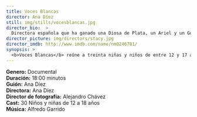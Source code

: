 ```yaml
---
title: Voces Blancas
director: Ana Díez
still: img/stills/vocesblancas.jpg
director_bio:  >
  Directora española que ha ganado una Diosa de Plata, un Ariel y un Goya. Ha dirigido 3 documentales y 5 largometrajes ficción, entre ellos: <em>Ander Eta Yul</em> (1988), <em>Todo está Oscuro</em> (1997) y <em>Elvira Luz Cruz: Pena Máxima</em> (1985). Es Socia Co-Fundadora de CIMA (Asociación de Mujeres Cineastas y de Medios Audiovisuales).
director_picture: img/directors/stacy.jpg
director_imdb: http://www.imdb.com/name/nm0246781/
synopsis: >
  <b>Voces Blancas</b> reúne a treinta niñas y niños de entre 12 y 17 años para profundizar en su visión sobre la sexualidad, el sexismo, la trata de personas, entre otros temas.
---
```


<b>Genero:</b> Documental <br>
<b>Duración:</b> 18:00 minutos<br>
<b>Guión:</b> Ana Díez<br>
<b>Directora:</b> Ana Díez<br>
<b>Director de fotografía:</b> Alejandro Chávez<br>
<b>Cast:</b> 30 Niños y niñas de 12 a 18 años<br>
<b>Música:</b> Alfredo Garrido<br>
